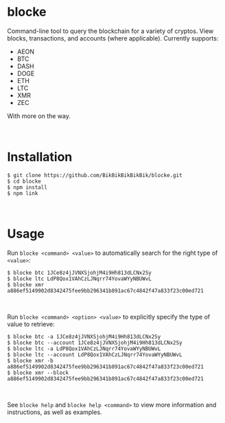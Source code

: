 # blocke
Command-line tool to query the blockchain for a variety of cryptos. View blocks, transactions, and accounts (where applicable). Currently supports:
* AEON
* BTC
* DASH
* DOGE
* ETH
* LTC
* XMR
* ZEC

With more on the way.

<br />

# Installation
```
$ git clone https://github.com/BikBikBikBikBik/blocke.git
$ cd blocke
$ npm install
$ npm link
```

<br />

# Usage
Run `blocke <command> <value>` to automatically search for the right type of `<value>`:

```
$ blocke btc 1JCe8z4jJVNXSjohjM4i9Hh813dLCNx2Sy
$ blocke ltc LdP8Qox1VAhCzLJNqrr74YovaWYyNBUWvL
$ blocke xmr a886ef5149902d8342475fee9bb296341b891ac67c4842f47a833f23c00ed721
```

<br />

Run `blocke <command> <option> <value>` to explicitly specify the type of value to retrieve:

```
$ blocke btc -a 1JCe8z4jJVNXSjohjM4i9Hh813dLCNx2Sy
$ blocke btc --account 1JCe8z4jJVNXSjohjM4i9Hh813dLCNx2Sy
$ blocke ltc -a LdP8Qox1VAhCzLJNqrr74YovaWYyNBUWvL
$ blocke ltc --account LdP8Qox1VAhCzLJNqrr74YovaWYyNBUWvL
$ blocke xmr -b a886ef5149902d8342475fee9bb296341b891ac67c4842f47a833f23c00ed721
$ blocke xmr --block a886ef5149902d8342475fee9bb296341b891ac67c4842f47a833f23c00ed721
```

<br />

See `blocke help` and `blocke help <command>` to view more information and instructions, as well as examples.